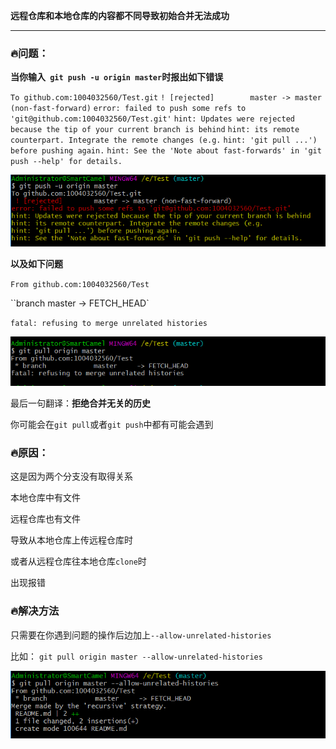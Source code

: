 **远程仓库和本地仓库的内容都不同导致初始合并无法成功**

****

### :fire:问题：



**当你输入` git push -u origin master`时报出如下错误**

`To github.com:1004032560/Test.git`
 `! [rejected]        master -> master (non-fast-forward)`
`error: failed to push some refs to 'git@github.com:1004032560/Test.git'`
`hint: Updates were rejected because the tip of your current branch is behind`
`hint: its remote counterpart. Integrate the remote changes (e.g.`
`hint: 'git pull ...') before pushing again.`
`hint: See the 'Note about fast-forwards' in 'git push --help' for details.`

![](https://raw.githubusercontent.com/1004032560/Git/master/image/problem1.0.png)



**以及如下问题**

`From github.com:1004032560/Test`

``branch            master     -> FETCH_HEAD`

`fatal: refusing to merge unrelated histories`

![](https://raw.githubusercontent.com/1004032560/Git/master/image/problem1.0.0.png)



最后一句翻译：**拒绝合并无关的历史**

你可能会在`git pull`或者`git push`中都有可能会遇到



### :fire:原因：



这是因为两个分支没有取得关系

本地仓库中有文件

远程仓库也有文件

导致从本地仓库上传远程仓库时

或者从远程仓库往本地仓库`clone`时

出现报错



### :fire:解决方法



只需要在你遇到问题的操作后边加上`--allow-unrelated-histories`

比如： `git pull origin master --allow-unrelated-histories`

![](https://raw.githubusercontent.com/1004032560/Git/master/image/answer1.0.png)